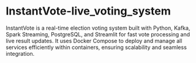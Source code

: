 # InstantVote-live_voting_system
InstantVote is a real-time election voting system built with Python, Kafka, Spark Streaming, PostgreSQL, and Streamlit for fast vote processing and live result updates. It uses Docker Compose to deploy and manage all services efficiently within containers, ensuring scalability and seamless integration.

